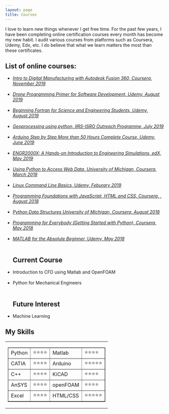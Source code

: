 ```yaml
---
layout: page
title: Courses
---
```


I love to learn new things whenever I get free time. For the past few years, I have been completing online certification courses every month has become my new habit. I audit various courses from platforms such as Coursera, Udemy, Edx, etc. I do believe that what we learn matters the most than these certificates.

<h2>List of online courses:</h2>
<ul>
<li><i><a href="https://www.coursera.org/account/accomplishments/records/3M2TVPB57S35" class="impact" target="_blank">Intro to Digital Manufacturing with Autodesk Fusion 360, Coursera, November 2019</a></i></li><br>
	  <li><i><a href="https://www.udemy.com/certificate/UC-PRZIONWO/" class="impact" target="_blank">Drone Programming Primer for Software Development, Udemy, August 2019</a></i></li><br>
	  <li><i><a href="https://www.udemy.com/certificate/UC-NLISZGH2/" class="impact" target="_blank">Beginning Fortran for Science and Engineering Students, Udemy, August 2019</a></i></li><br>
	  <li><i><a href="https://drive.google.com/file/d/1-QSZg5K9OK-JLIBCylSwK2_TGm7onppB/view?usp=sharing" class="impact" target="_blank">Geoprocessing using python, IIRS-ISRO Outreach Programme, July 2019</a></i></li><br>
	  <li><i><a href="https://www.udemy.com/certificate/UC-KLX807DW/" class="impact" target="_blank">Arduino Step by Step More than 50 Hours Complete Course, Udemy, June 2019</a></i></li><br>
	  <li><i><a href="https://courses.edx.org/certificates/30f0fe16f94a412a91e5ad1af090a068" class="impact" target="_blank">ENGR2000X: A Hands-on Introduction to Engineering Simulations, edX, May 2019</a></i></li><br>
	  <li><i><a href="https://www.coursera.org/account/accomplishments/records/FKBMNBBK9JG9" class="impact" target="_blank">Using Python to Access Web Data, University of Michigan, Coursera, March 2019</a></i></li><br>
	  <li><i><a href="https://www.udemy.com/certificate/UC-YVZIHGFC/" class="impact" target="_blank">Linux Command Line Basics, Udemy, Feburary 2019</a></i></li><br>
	  <li><i><a href="https://www.coursera.org/account/accomplishments/certificate/9R8RKKJ8QWK2" class="impact" target="_blank">Programming Foundations with JavaScript, HTML and CSS, Coursera, , August 2018</a></i></li><br>
	  <li><i><a href="https://www.coursera.org/account/accomplishments/verify/ZMA7K6EUX4T9" class="impact" target="_blank">Python Data Structures  University of Michigan, Coursera, August 2018</a></i></li><br>
	   <li><i><a href="https://www.coursera.org/account/accomplishments/verify/H9NS7KMABF7Z" class="impact" target="_blank">Programming for Everybody (Getting Started with Python), Coursera, May 2018</a></i></li><br>
      <li><i><a href="https://www.udemy.com/certificate/UC-52SFA3VS/" class="impact" target="_blank">MATLAB for the Absolute Beginner, Udemy, May 2018</a></i></li><br>
	
</ul>  	
<ul>  
	
<h2>Current Course</h2>

<li>Introduction to CFD using Matlab and OpenFOAM</li><br>
<li>Python for Mechanical Engineers</li><br>
</ul>  
<ul>  
<h2> Future Interest</h2>

<li> Machine Learning</li>
</ul>  

<h2> My Skills </h2>


<Center>
<table>
  <tr>
    <td><table border="1">
      <tbody>
        <tr>
          <td>Python</td>
          <td>⭐⭐⭐⭐</td>
           <td>Matlab</td>
          <td>⭐⭐⭐⭐</td>
        </tr>
        <tr>
          <td>CATIA</td>
          <td>⭐⭐⭐⭐</td>
          <td>Arduino</td>
          <td>⭐⭐⭐⭐⭐</td>
        </tr>
        <tr>
          <td>C++</td>
          <td>⭐⭐⭐⭐</td>
          <td>KiCAD</td>
          <td>⭐⭐⭐⭐</td>
        </tr>
        <tr>
          <td>AnSYS</td>
          <td>⭐⭐⭐⭐</td>
          <td>openFOAM</td>
          <td>⭐⭐⭐⭐</td>
        </tr>
         <tr>
          <td>Excel</td>
          <td>⭐⭐⭐⭐</td>
          <td>HTML/CSS</td>
          <td>⭐⭐⭐⭐⭐</td>
        </tr>
      </tbody>
    </table></td>
  </tr>
</table>  
</center>
    


